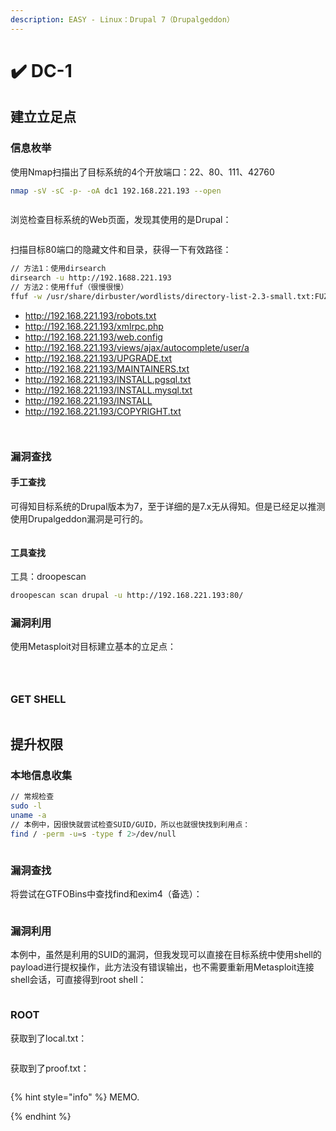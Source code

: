 ```yaml
---
description: EASY - Linux：Drupal 7（Drupalgeddon）
---
```


# ✔️ DC-1

## 建立立足点

### 信息枚举

使用Nmap扫描出了目标系统的4个开放端口：22、80、111、42760

```bash
nmap -sV -sC -p- -oA dc1 192.168.221.193 --open
```

<figure><img src="../.gitbook/assets/1 (1) (1) (1) (1) (1) (1) (1) (1).png" alt=""><figcaption></figcaption></figure>

浏览检查目标系统的Web页面，发现其使用的是Drupal：

<figure><img src="../.gitbook/assets/2 (1) (1) (1) (1) (1) (1) (1) (1).png" alt=""><figcaption></figcaption></figure>

扫描目标80端口的隐藏文件和目录，获得一下有效路径：

```bash
// 方法1：使用dirsearch
dirsearch -u http://192.1688.221.193
// 方法2：使用ffuf（很慢很慢）
ffuf -w /usr/share/dirbuster/wordlists/directory-list-2.3-small.txt:FUZZ -u http://192.168.221.193/FUZZ -c -e .php,.txt,.html -of html -o 80_defualt_scan.html
```

* http://192.168.221.193/robots.txt
* http://192.168.221.193/xmlrpc.php
* http://192.168.221.193/web.config
* http://192.168.221.193/views/ajax/autocomplete/user/a
* http://192.168.221.193/UPGRADE.txt
* http://192.168.221.193/MAINTAINERS.txt
* http://192.168.221.193/INSTALL.pgsql.txt
* http://192.168.221.193/INSTALL.mysql.txt
* http://192.168.221.193/INSTALL
* http://192.168.221.193/COPYRIGHT.txt

<figure><img src="../.gitbook/assets/3 (1) (1) (1) (1) (1) (1).png" alt=""><figcaption></figcaption></figure>

<figure><img src="../.gitbook/assets/4 (1) (1) (1) (1) (1) (1) (1).png" alt=""><figcaption></figcaption></figure>

### 漏洞查找

#### 手工查找

可得知目标系统的Drupal版本为7，至于详细的是7.x无从得知。但是已经足以推测使用Drupalgeddon漏洞是可行的。

<figure><img src="../.gitbook/assets/5 (1) (1) (1) (1) (1) (1) (1).png" alt=""><figcaption></figcaption></figure>

#### 工具查找

工具：droopescan

```bash
droopescan scan drupal -u http://192.168.221.193:80/
```

### 漏洞利用

使用Metasploit对目标建立基本的立足点：

<figure><img src="../.gitbook/assets/6 (1) (1) (1) (1) (1) (1) (1).png" alt=""><figcaption></figcaption></figure>

<figure><img src="../.gitbook/assets/7 (1) (1) (1) (1) (1).png" alt=""><figcaption></figcaption></figure>

<figure><img src="../.gitbook/assets/8 (1) (1) (1) (1) (1).png" alt=""><figcaption></figcaption></figure>

### GET SHELL

<figure><img src="../.gitbook/assets/9 (1) (1) (1) (1) (1) (1).png" alt=""><figcaption></figcaption></figure>



## 提升权限

### 本地信息收集

```bash
// 常规检查
sudo -l
uname -a
// 本例中，因很快就尝试检查SUID/GUID，所以也就很快找到利用点：
find / -perm -u=s -type f 2>/dev/null
```

<figure><img src="../.gitbook/assets/10 (1) (1) (1) (1) (1) (1) (1).png" alt=""><figcaption></figcaption></figure>

### 漏洞查找

将尝试在GTFOBins中查找find和exim4（备选）：

<figure><img src="../.gitbook/assets/11 (1) (1) (1) (1) (1) (1) (1).png" alt=""><figcaption></figcaption></figure>



### 漏洞利用

本例中，虽然是利用的SUID的漏洞，但我发现可以直接在目标系统中使用shell的payload进行提权操作，此方法没有错误输出，也不需要重新用Metasploit连接shell会话，可直接得到root shell：

<figure><img src="../.gitbook/assets/12 (1) (1) (1) (1) (1) (1).png" alt=""><figcaption></figcaption></figure>

### ROOT

获取到了local.txt：

<figure><img src="../.gitbook/assets/13 (1) (1) (1) (1) (1).png" alt=""><figcaption></figcaption></figure>

获取到了proof.txt：

<figure><img src="../.gitbook/assets/14 (1) (1) (1) (1) (1).png" alt=""><figcaption></figcaption></figure>

{% hint style="info" %}
MEMO.


{% endhint %}
